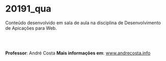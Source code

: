 # 20191_qua

Conteúdo desenvolvido em sala de aula na disciplina de Desenvolvimento de Apicações para Web.

<br><br>

<b>Professor</b>: André Costa
<b>Mais informações em</b>: <a href="www.andrecosta.info">www.andrecosta.info</a>

